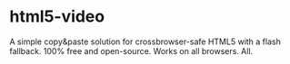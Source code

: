 html5-video
===========

A simple copy&amp;paste solution for crossbrowser-safe HTML5 with a flash fallback. 100% free and open-source. Works on all browsers. All.
